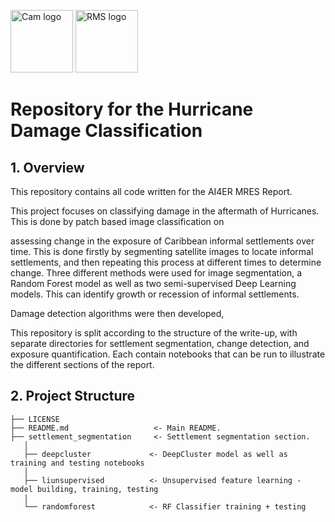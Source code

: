 <img width="100" alt="Cam logo" src= https://seeklogo.com/images/U/university-of-cambridge-logo-E6ED593FBF-seeklogo.com.png >          <img width="100" alt="RMS logo" src=https://www.burstorm.com/wp-content/uploads/RMS-logo-final.png>    

# Repository for the Hurricane Damage Classification

## 1. Overview

This repository contains all code written for the AI4ER MRES Report.

This project focuses on classifying damage in the aftermath of Hurricanes. This is done by patch based image classification on 

assessing change in the exposure of Caribbean informal settlements over time. This is done firstly by segmenting satellite images to locate informal settlements, and then repeating this process at different times to determine change. Three different methods were used for image segmentation, a Random Forest model as well as two semi-supervised Deep Learning models. This can identify growth or recession of informal settlements. 

Damage detection algorithms were then developed,


This repository is split according to the structure of the write-up, with separate directories for settlement segmentation, change detection, and exposure quantification. Each contain notebooks that can be run to illustrate the different sections of the report.

## 2. Project Structure
```
├── LICENSE
├── README.md                   <- Main README.
├── settlement_segmentation     <- Settlement segmentation section.
   │
   ├── deepcluster             <- DeepCluster model as well as training and testing notebooks
   │
   ├── liunsupervised          <- Unsupervised feature learning - model building, training, testing          
   |
   └── randomforest            <- RF Classifier training + testing



